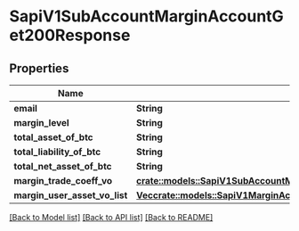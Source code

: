 # SapiV1SubAccountMarginAccountGet200Response

## Properties

Name | Type | Description | Notes
------------ | ------------- | ------------- | -------------
**email** | **String** |  | 
**margin_level** | **String** |  | 
**total_asset_of_btc** | **String** |  | 
**total_liability_of_btc** | **String** |  | 
**total_net_asset_of_btc** | **String** |  | 
**margin_trade_coeff_vo** | [**crate::models::SapiV1SubAccountMarginAccountGet200ResponseMarginTradeCoeffVo**](_sapi_v1_sub_account_margin_account_get_200_response_marginTradeCoeffVo.md) |  | 
**margin_user_asset_vo_list** | [**Vec<crate::models::SapiV1MarginAccountGet200ResponseUserAssetsInner>**](_sapi_v1_margin_account_get_200_response_userAssets_inner.md) |  | 

[[Back to Model list]](../README.md#documentation-for-models) [[Back to API list]](../README.md#documentation-for-api-endpoints) [[Back to README]](../README.md)


